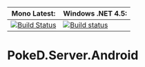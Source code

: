 
**Mono Latest:** | **Windows .NET 4.5:**
------------ | -------------
[![Build Status](https://travis-ci.org/PokeD/PokeD.Server.Android.svg)](https://travis-ci.org/PokeD/PokeD.Server.Android) | [![Build status](https://ci.appveyor.com/api/projects/status/ffdpepsc0tch9gno?svg=true)](https://ci.appveyor.com/project/Aragas/poked-server-android)

# PokeD.Server.Android
